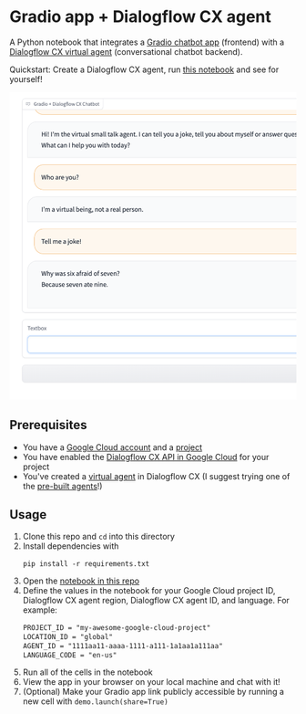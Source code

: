 # Gradio app + Dialogflow CX agent

A Python notebook that integrates a
[Gradio chatbot app](https://gradio.app/docs/#chatbot) (frontend) with a
[Dialogflow CX virtual agent](https://cloud.google.com/dialogflow/cx/docs)
(conversational chatbot backend).

Quickstart: Create a Dialogflow CX agent, run
[this notebook](https://github.com/koverholt/gradio-dialogflow-cx/blob/main/notebook/gradio-dialogflow.ipynb)
and see for yourself!

<img src="/images/chatbot.png" width="600px" alt="Screenshot of a Gradio app integrated with Dialogflow CX">

## Prerequisites

- You have a
  [Google Cloud account](https://console.cloud.google.com/getting-started) and a
  [project](https://cloud.google.com/resource-manager/docs/creating-managing-projects)
- You have enabled the
  [Dialogflow CX API in Google Cloud](https://cloud.google.com/dialogflow/cx/docs/quick/setup#api)
  for your project
- You've created a
  [virtual agent](https://cloud.google.com/dialogflow/cx/docs/quick/build-agent)
  in Dialogflow CX (I suggest trying one of the
  [pre-built agents](https://cloud.google.com/dialogflow/cx/docs/concept/agents-prebuilt)!)

## Usage

1. Clone this repo and `cd` into this directory
2. Install dependencies with
   ```
   pip install -r requirements.txt
   ```
3. Open the
   [notebook in this repo](https://github.com/koverholt/gradio-dialogflow-cx/blob/main/notebook/gradio-dialogflow.ipynb)
4. Define the values in the notebook for your Google Cloud project ID,
   Dialogflow CX agent region, Dialogflow CX agent ID, and language. For
   example:
   ```
   PROJECT_ID = "my-awesome-google-cloud-project"
   LOCATION_ID = "global"
   AGENT_ID = "1111aa11-aaaa-1111-a111-1a1aa1a111aa"
   LANGUAGE_CODE = "en-us"
   ```
5. Run all of the cells in the notebook
6. View the app in your browser on your local machine and chat with it!
7. (Optional) Make your Gradio app link publicly accessible by running a new
   cell with `demo.launch(share=True)`
